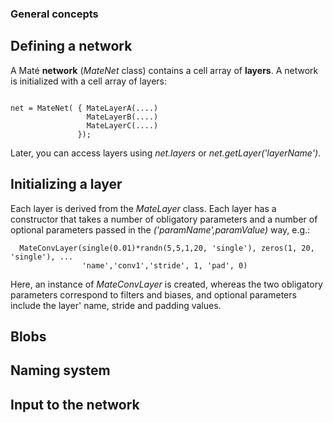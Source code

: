 ### General concepts

## Defining a network

A Maté **network** (*MateNet* class) contains a cell array of **layers**. 
A network is initialized with a cell array of layers:

```

net = MateNet( { MateLayerA(....)
                 MateLayerB(....)
                 MateLayerC(....)
               });
```

Later, you can access layers using *net.layers* or *net.getLayer('layerName')*. 

## Initializing a layer

Each layer is derived from the *MateLayer* class. Each layer has a constructor
that takes a number of obligatory parameters and a number of optional parameters
passed in the *('paramName',paramValue)* way, e.g.:
```
  MateConvLayer(single(0.01)*randn(5,5,1,20, 'single'), zeros(1, 20, 'single'), ...
                'name','conv1','stride', 1, 'pad', 0)
```
Here, an instance of *MateConvLayer* is created, whereas the two obligatory 
parameters correspond to filters and biases, and optional parameters include the layer' name,
stride and padding values.

## Blobs


## Naming system

## Input to the network




